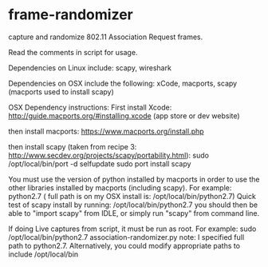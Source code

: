# frame-randomizer
capture and randomize 802.11 Association Request frames.

Read the comments in script for usage.

Dependencies on Linux include:
scapy, wireshark

Dependencies on OSX include the following:
xCode, macports, scapy (macports used to install scapy)

OSX Dependency instructions:
First install Xcode: http://guide.macports.org/#installing.xcode (app store or dev website)

then install macports: https://www.macports.org/install.php

then install scapy (taken from recipe 3: http://www.secdev.org/projects/scapy/portability.html):
  sudo /opt/local/bin/port -d selfupdate
  sudo port install scapy

You must use the version of python installed by macports in order to use the other libraries installed by macports (including scapy). 
For example: python2.7 ( full path is on my OSX install is: /opt/local/bin/python2.7)
Quick test of scapy install by running: /opt/local/bin/python2.7
you should then be able to "import scapy" from IDLE, or simply run "scapy" from command line.

If doing Live captures from script, it must be run as root. For example:
sudo /opt/local/bin/python2.7 association-randomizer.py
note: I specified full path to python2.7. Alternatively, you could modify appropriate paths to include /opt/local/bin
